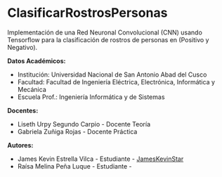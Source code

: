 # ClasificarRostrosPersonas
Implementación de una Red Neuronal Convolucional (CNN) usando Tensorflow para la clasificación de rostros de personas en (Positivo y Negativo).

**Datos Académicos:**
  - Institución: Universidad Nacional de San Antonio Abad del Cusco
  - Facultad: Facultad de Ingeniería Eléctrica, Electrónica, Informática y Mecánica
  - Escuela Prof.: Ingeniería Informática y de Sistemas
  
**Docentes:**
  - Liseth Urpy Segundo Carpio - Docente Teoría
  - Gabriela Zuñiga Rojas - Docente Práctica
  
**Autores:**
  - James Kevin Estrella Vilca - Estudiante - [JamesKevinStar](https://github.com/JamesKevinStar)
  - Raísa Melina Peña Luque - Estudiante - 
